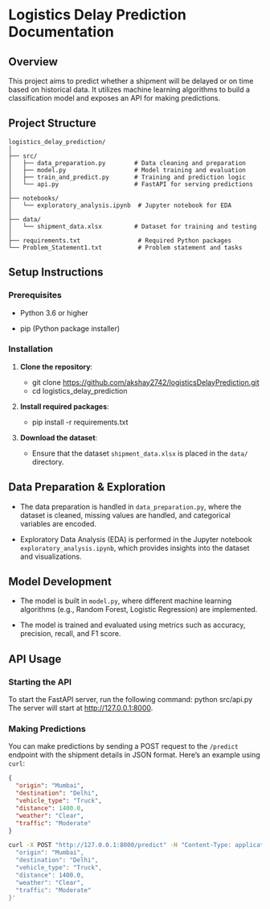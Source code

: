 # Logistics Delay Prediction Documentation

## Overview

This project aims to predict whether a shipment will be delayed or on time based on historical data. It utilizes machine learning algorithms to build a classification model and exposes an API for making predictions.

## Project Structure

```
logistics_delay_prediction/
│
├── src/
│   ├── data_preparation.py        # Data cleaning and preparation
│   ├── model.py                   # Model training and evaluation
│   ├── train_and_predict.py       # Training and prediction logic
│   └── api.py                     # FastAPI for serving predictions
│
├── notebooks/
│   └── exploratory_analysis.ipynb  # Jupyter notebook for EDA
│
├── data/
│   └── shipment_data.xlsx         # Dataset for training and testing
│
├── requirements.txt                # Required Python packages
└── Problem_Statement1.txt          # Problem statement and tasks
```

## Setup Instructions

### Prerequisites

- Python 3.6 or higher

- pip (Python package installer)

### Installation

1. **Clone the repository**:

   - git clone https://github.com/akshay2742/logisticsDelayPrediction.git
   - cd logistics_delay_prediction

2. **Install required packages**:

   - pip install -r requirements.txt

3. **Download the dataset**:

   - Ensure that the dataset `shipment_data.xlsx` is placed in the `data/` directory.

## Data Preparation & Exploration

- The data preparation is handled in `data_preparation.py`, where the dataset is cleaned, missing values are handled, and categorical variables are encoded.

- Exploratory Data Analysis (EDA) is performed in the Jupyter notebook `exploratory_analysis.ipynb`, which provides insights into the dataset and visualizations.

## Model Development

- The model is built in `model.py`, where different machine learning algorithms (e.g., Random Forest, Logistic Regression) are implemented.

- The model is trained and evaluated using metrics such as accuracy, precision, recall, and F1 score.

## API Usage

### Starting the API

To start the FastAPI server, run the following command:
python src/api.py
The server will start at http://127.0.0.1:8000.

### Making Predictions

You can make predictions by sending a POST request to the `/predict` endpoint with the shipment details in JSON format. Here’s an example using `curl`:

```json
{
  "origin": "Mumbai",
  "destination": "Delhi",
  "vehicle_type": "Truck",
  "distance": 1400.0,
  "weather": "Clear",
  "traffic": "Moderate"
}
```

```bash
curl -X POST "http://127.0.0.1:8000/predict" -H "Content-Type: application/json" -d '{
  "origin": "Mumbai",
  "destination": "Delhi",
  "vehicle_type": "Truck",
  "distance": 1400.0,
  "weather": "Clear",
  "traffic": "Moderate"
}'
```
